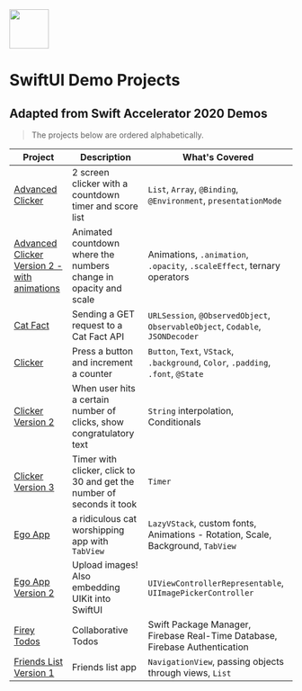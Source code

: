  <img src="https://static.wixstatic.com/media/1234b1_f2c4ba7967134d53805e9007b844e92d~mv2.png/v1/fill/w_385,h_283,al_c,usm_0.66_1.00_0.01/Logo_Margins.png" width="70"> 

# SwiftUI Demo Projects
## Adapted from Swift Accelerator 2020 Demos
> The projects below are ordered alphabetically.

| Project          | Description                                            | What's Covered  |
|------------------|--------------------------------------------------------|-----------------|
| [Advanced Clicker](https://github.com/tinkercademy/swiftui-demo/tree/main/Advanced%20Clicker) | 2 screen clicker with a countdown timer and score list | `List`, `Array`, `@Binding`, `@Environment`, `presentationMode`|
| [Advanced Clicker Version 2 - with animations](https://github.com/tinkercademy/swiftui-demo/tree/main/Advanced%20Clicker%20Version%202%20-%20with%20animations) | Animated countdown where the numbers change in opacity and scale | Animations, `.animation`, `.opacity`, `.scaleEffect`, ternary operators | 
| [Cat Fact](https://github.com/tinkercademy/swiftui-demo/tree/main/Cat%20Fact) | Sending a GET request to a Cat Fact API | `URLSession`, `@ObservedObject`, `ObservableObject`, `Codable`, `JSONDecoder`| 
| [Clicker](https://github.com/tinkercademy/swiftui-demo/tree/main/Clicker) | Press a button and increment a counter | `Button`, `Text`, `VStack`, `.background`, `Color`, `.padding`, `.font`, `@State`|
| [Clicker Version 2](https://github.com/tinkercademy/swiftui-demo/tree/main/Clicker%20Version%202) | When user hits a certain number of clicks, show congratulatory text | `String` interpolation, Conditionals|
| [Clicker Version 3](https://github.com/tinkercademy/swiftui-demo/tree/main/Clicker%20Version%203) | Timer with clicker, click to 30 and get the number of seconds it took | `Timer` |
| [Ego App](https://github.com/tinkercademy/swiftui-demo/tree/main/Ego%20App) | a ridiculous cat worshipping app with `TabView` | `LazyVStack`, custom fonts, Animations - Rotation, Scale, Background, `TabView` |
| [Ego App Version 2](https://github.com/tinkercademy/swiftui-demo/tree/main/Ego%20App%20Version%202) | Upload images! Also embedding UIKit into SwiftUI | `UIViewControllerRepresentable`, `UIImagePickerController`|
| [Firey Todos](https://github.com/tinkercademy/swiftui-demo/tree/main/Firey%20Todos) | Collaborative Todos | Swift Package Manager, Firebase Real-Time Database, Firebase Authentication |
| [Friends List Version 1](https://github.com/tinkercademy/swiftui-demo/tree/main/Friends%20List%20Version%201) | Friends list app | `NavigationView`, passing objects through views, `List` |